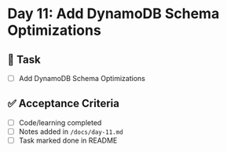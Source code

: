 # Day 11: Add DynamoDB Schema Optimizations

## 🎯 Task
- [ ] Add DynamoDB Schema Optimizations

## ✅ Acceptance Criteria
- [ ] Code/learning completed
- [ ] Notes added in `/docs/day-11.md`
- [ ] Task marked done in README
